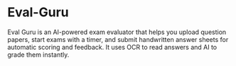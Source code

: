 # Eval-Guru
Eval Guru is an AI-powered exam evaluator that helps you upload question papers, start exams with a timer, and submit handwritten answer sheets for automatic scoring and feedback. It uses OCR to read answers and AI to grade them instantly.
